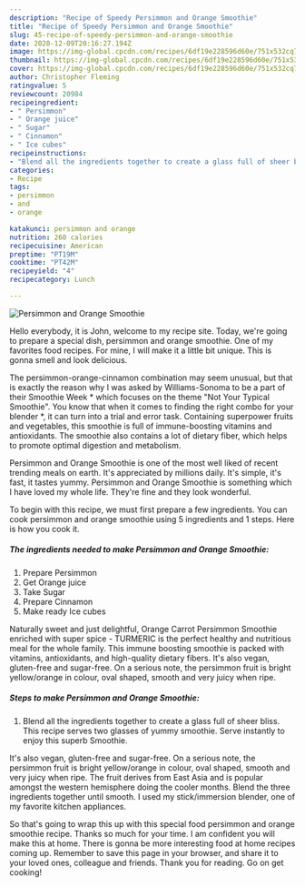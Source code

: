 ```yaml
---
description: "Recipe of Speedy Persimmon and Orange Smoothie"
title: "Recipe of Speedy Persimmon and Orange Smoothie"
slug: 45-recipe-of-speedy-persimmon-and-orange-smoothie
date: 2020-12-09T20:16:27.194Z
image: https://img-global.cpcdn.com/recipes/6df19e228596d60e/751x532cq70/persimmon-and-orange-smoothie-recipe-main-photo.jpg
thumbnail: https://img-global.cpcdn.com/recipes/6df19e228596d60e/751x532cq70/persimmon-and-orange-smoothie-recipe-main-photo.jpg
cover: https://img-global.cpcdn.com/recipes/6df19e228596d60e/751x532cq70/persimmon-and-orange-smoothie-recipe-main-photo.jpg
author: Christopher Fleming
ratingvalue: 5
reviewcount: 20984
recipeingredient:
- " Persimmon"
- " Orange juice"
- " Sugar"
- " Cinnamon"
- " Ice cubes"
recipeinstructions:
- "Blend all the ingredients together to create a glass full of sheer bliss. This recipe serves two glasses of yummy smoothie. Serve instantly to enjoy this superb Smoothie."
categories:
- Recipe
tags:
- persimmon
- and
- orange

katakunci: persimmon and orange 
nutrition: 260 calories
recipecuisine: American
preptime: "PT19M"
cooktime: "PT42M"
recipeyield: "4"
recipecategory: Lunch

---
```



![Persimmon and Orange Smoothie](https://img-global.cpcdn.com/recipes/6df19e228596d60e/751x532cq70/persimmon-and-orange-smoothie-recipe-main-photo.jpg)

Hello everybody, it is John, welcome to my recipe site. Today, we're going to prepare a special dish, persimmon and orange smoothie. One of my favorites food recipes. For mine, I will make it a little bit unique. This is gonna smell and look delicious.

The persimmon-orange-cinnamon combination may seem unusual, but that is exactly the reason why I was asked by Williams-Sonoma to be a part of their Smoothie Week * which focuses on the theme &#34;Not Your Typical Smoothie&#34;. You know that when it comes to finding the right combo for your blender *, it can turn into a trial and error task. Containing superpower fruits and vegetables, this smoothie is full of immune-boosting vitamins and antioxidants. The smoothie also contains a lot of dietary fiber, which helps to promote optimal digestion and metabolism.

Persimmon and Orange Smoothie is one of the most well liked of recent trending meals on earth. It's appreciated by millions daily. It's simple, it's fast, it tastes yummy. Persimmon and Orange Smoothie is something which I have loved my whole life. They're fine and they look wonderful.


To begin with this recipe, we must first prepare a few ingredients. You can cook persimmon and orange smoothie using 5 ingredients and 1 steps. Here is how you cook it.

<!--inarticleads1-->

##### The ingredients needed to make Persimmon and Orange Smoothie:

1. Prepare  Persimmon
1. Get  Orange juice
1. Take  Sugar
1. Prepare  Cinnamon
1. Make ready  Ice cubes


Naturally sweet and just delightful, Orange Carrot Persimmon Smoothie enriched with super spice - TURMERIC is the perfect healthy and nutritious meal for the whole family. This immune boosting smoothie is packed with vitamins, antioxidants, and high-quality dietary fibers. It&#39;s also vegan, gluten-free and sugar-free. On a serious note, the persimmon fruit is bright yellow/orange in colour, oval shaped, smooth and very juicy when ripe. 

<!--inarticleads2-->

##### Steps to make Persimmon and Orange Smoothie:

1. Blend all the ingredients together to create a glass full of sheer bliss. This recipe serves two glasses of yummy smoothie. Serve instantly to enjoy this superb Smoothie.


It&#39;s also vegan, gluten-free and sugar-free. On a serious note, the persimmon fruit is bright yellow/orange in colour, oval shaped, smooth and very juicy when ripe. The fruit derives from East Asia and is popular amongst the western hemisphere doing the cooler months. Blend the three ingredients together until smooth. I used my stick/immersion blender, one of my favorite kitchen appliances. 

So that's going to wrap this up with this special food persimmon and orange smoothie recipe. Thanks so much for your time. I am confident you will make this at home. There is gonna be more interesting food at home recipes coming up. Remember to save this page in your browser, and share it to your loved ones, colleague and friends. Thank you for reading. Go on get cooking!
